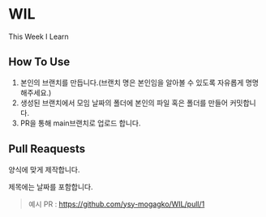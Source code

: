 # WIL
This Week I Learn

## How To Use

1. 본인의 브랜치를 만듭니다.(브랜치 명은 본인임을 알아볼 수 있도록 자유롭게 명명해주세요.)
2. 생성된 브랜치에서 모임 날짜의 폴더에 본인의 파일 혹은 폴더를 만들어 커밋합니다.
3. PR을 통해 main브랜치로 업로드 합니다.

## Pull Reaquests

양식에 맞게 제작합니다.

제목에는 날짜를 포함합니다.

> 예시 PR : https://github.com/ysy-mogagko/WIL/pull/1

